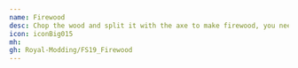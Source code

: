 ```yaml
---
name: Firewood
desc: Chop the wood and split it with the axe to make firewood, you need a pallet nearby.
icon: iconBig015
mh: 
gh: Royal-Modding/FS19_Firewood
---
```

